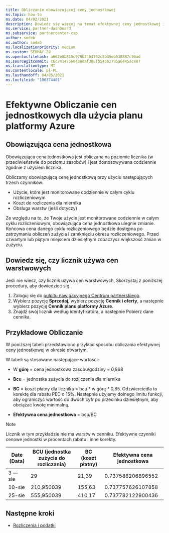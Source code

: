 ```yaml
---
title: Obliczanie obowiązującej ceny jednostkowej
ms.topic: how-to
ms.date: 04/02/2021
description: Dowiedz się więcej na temat efektywnej ceny jednostkowej i sposobu jej obliczania. Ten artykuł zawiera również Przykładowe obliczenia.
ms.service: partner-dashboard
ms.subservice: partnercenter-csp
author: sodeb
ms.author: sodeb
ms.localizationpriority: medium
ms.custom: SEOMAY.20
ms.openlocfilehash: a662e0b815c979b3454762c5b35eb510887c96ad
ms.sourcegitcommit: c6c741475604b8daf386fb54bb2795a6445ac887
ms.translationtype: MT
ms.contentlocale: pl-PL
ms.lasthandoff: 04/05/2021
ms.locfileid: "106374401"
---
```

# <a name="effective-unit-price-calculation-for-azure-plan-consumption"></a>Efektywne Obliczanie cen jednostkowych dla użycia planu platformy Azure

## <a name="the-effective-unit-price"></a>Obowiązująca cena jednostkowa

Obowiązująca cena jednostkowa jest obliczana na poziomie licznika (w przeciwieństwie do poziomu zasobów) i jest dostosowywana codziennie zgodnie z użyciem licznika.

Obliczamy obowiązującą cenę jednostkową przy użyciu następujących trzech czynników:

- Użycie, które jest monitorowane codziennie w całym cyklu rozliczeniowym
- Koszt do rozliczenia dla miernika
- Obsługa warstw (jeśli dotyczy)

Ze względu na to, że Twoje użycie jest monitorowane codziennie w całym cyklu rozliczeniowym, obowiązująca cena jednostkowa ulegnie zmianie. Końcowa cena danego cyklu rozliczeniowego będzie dostępna po zatrzymaniu obliczeń zużycia i zamknięciu okresu rozliczeniowego. Przed czwartym lub piątym miejscem dziesiętnym zobaczysz większość zmian w zużyciu.

## <a name="find-out-whether-your-meter-uses-tiered-pricing"></a>Dowiedz się, czy licznik używa cen warstwowych

Jeśli nie wiesz, czy licznik używa cen warstwowych, Skorzystaj z poniższej procedury, aby dowiedzieć się. 

1. Zaloguj się do [pulpitu nawigacyjnego Centrum partnerskiego](https://partner.microsoft.com/dashboard/).
2. Wybierz pozycję **Sprzedaj**, wybierz pozycję **Cennik i oferty**, a następnie wybierz pozycję **Cennik planu platformy Azure**.
3. Znajdź swój licznik według identyfikatora, a następnie Pobierz dane cennika. 

## <a name="sample-calculation"></a>Przykładowe Obliczanie

W poniższej tabeli przedstawiono przykład sposobu obliczania efektywnej ceny jednostkowej w okresie otwartym.

W tabeli są stosowane następujące wartości: 

- W **górę** = cena jednostkowa zasobu/godziny = 0,868

- **Bcu** = jednostka zużycia do rozliczenia dla miernika

- **BC** = koszt płatny dla licznika = bcu * w górę * 0,85. Odzwierciedla to korektę dla rabatu PEC o 15%. Następnie użyjemy dolnego limitu funkcji, aby ograniczyć wartość do dwóch cyfr po przecinku dziesiętnym, aby obciążać kwotę minimalną. 

- **Efektywna cena jednostkowa** = bcu/BC

>[!NOTE]
>Licznik w tym przykładzie nie ma warstw w cenniku. Efektywne czynniki cenowe jednostki w procentach rabatu i inne korekty.

| Date (Data) | BCU (jednostka zużycia do rozliczania) | BC (koszt płatny) | Efektywna cena jednostkowa |
| ------ | ----------- | ----------- | ----------- |  
| 3 — sie | 29 | 21,39 | 0.737586206896552 |
| 10-sie | 210,950039 | 155,63 | 0.737757626107858 |
| 25-sie | 555,950039 | 410,17 | 0.737782122900436 |

## <a name="next-steps"></a>Następne kroki

- [Rozliczenia i podatki](billing.md)
